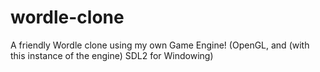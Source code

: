 # wordle-clone
A friendly Wordle clone using my own Game Engine! (OpenGL, and (with this instance of the engine) SDL2 for Windowing)
